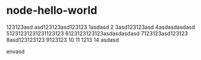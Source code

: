 # node-hello-world

123123asd
asd123123asd123123
1asdasd
2
3asd123123asd
4asdasdasdasd
51231231231231123123
6123123123123asdasdasdasd
7123123asd123123
8asd123123123
9123123
10
11
1213
14
asdasd

envasd
